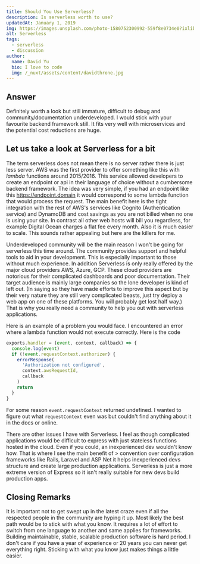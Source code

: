```yaml
---
title: Should You Use Serverless?
description: Is serverless worth to use?
updatedAt: January 1, 2019
img: https://images.unsplash.com/photo-1580752300992-559f8e0734e0?ixlib=rb-1.2.1&ixid=eyJhcHBfaWQiOjEyMDd9&auto=format&fit=crop&w=634&q=80
alt: Serverless
tags:
  - serverless
  - discussion
author:
  name: David Yu
  bio: I love to code
  img: /_nuxt/assets/content/davidthrone.jpg
---
```


## Answer

Definitely worth a look but still immature, difficult to debug and community/documentation underdeveloped. I would stick with your favourite backend framework still. It fits very well with microservices and the potential cost reductions are huge.

## Let us take a look at Serverless for a bit

The term serverless does not mean there is no server rather there is just less server. AWS was the first provider to offer something like this with _lambda_ functions around 2015/2016. This service allowed developers to create an endpoint or api in their language of choice without a cumbersome backend framework. The idea was very simple, if you had an endpoint like this https://endpoint.domain it would correspond to some lambda function that would process the request. The main benefit here is the tight integration with the rest of AWS's services like Cognito (Authentication service) and DynamoDB and cost savings as you are not billed when no one is using your site. In contrast all other web hosts will bill you regardless, for example Digital Ocean charges a flat fee every month. Also it is much easier to scale. This sounds rather appealing but here are the killers for me.

Underdeveloped community will be the main reason I won't be going for serverless this time around. The community provides support and helpful tools to aid in your development. This is especially important to those without much experience. In addition Serverless is only really offered by the major cloud providers AWS, Azure, GCP. These cloud providers are notorious for their complicated dashboards and poor documentation. Their target audience is mainly large companies so the lone developer is kind of left out. (In saying so they have made efforts to improve this aspect but by their very nature they are still very complicated beasts, just try deploy a web app on one of these platforms. You will probably get lost half way.) That is why you really need a community to help you out with serverless applications.

Here is an example of a problem you would face. I encountered an error where a lambda function would not execute correctly. Here is the code

```js
exports.handler = (event, context, callback) => {
  console.log(event)
  if (!event.requestContext.authorizer) {
    errorResponse(
      'Authorization not configured',
      context.awsRequestId,
      callback
    )
    return
  }
}
```

For some reason `event.requestContext` returned undefined. I wanted to figure out what `requestContext` even was but couldn't find anything about it in the docs or online.

There are other issues I have with Serverless. I feel as though complicated applications would be difficult to express with just stateless functions hosted in the cloud. Even if you could, an inexperienced dev wouldn't know how. That is where I see the main benefit of > convention over configuration frameworks like Rails, Laravel and ASP Net it helps inexperienced devs structure and create large production applications. Serverless is just a more extreme version of Express so it isn't really suitable for new devs build production apps.

## Closing Remarks

It is important not to get swept up in the latest craze even if all the respected people in the community are hyping it up. Most likely the best path would be to stick with what you know. It requires a lot of effort to switch from one language to another and same applies for frameworks. Building maintainable, stable, scalable production software is hard period. I don't care if you have a year of experience or 20 years you can never get everything right. Sticking with what you know just makes things a little easier.
